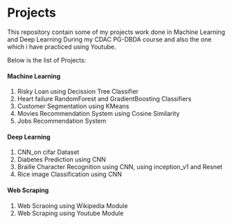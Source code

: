 # Projects
This repository contain some of my projects work done in Machine Learning and Deep Learning During my CDAC PG-DBDA course and also the one which i have practiced using Youtube.

Below is the list of Projects:

#### Machine Learning

1. Risky Loan using Decission Tree Classifier
2. Heart failure RandomForest and GradientBoosting Classifiers
3. Customer Segmentation using KMeans
4. Movies Recommendation System using Cosine Similarity
5. Jobs Recommendation System

#### Deep Learning

1. CNN_on cifar Dataset
2. Diabetes Prediction using CNN
3. Braille Character Recognition using CNN, using inception_v1 and Resnet
4. Rice image Classification using CNN

#### Web Scraping

1. Web Scraoing using Wikipedia Module
2. Web Scraping using Youtube Module
